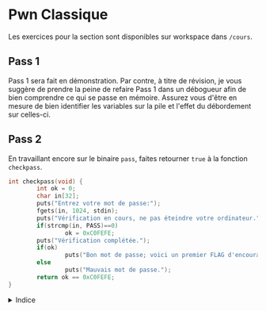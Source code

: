 # Pwn Classique

Les exercices pour la section sont disponibles sur workspace dans `/cours`.

## Pass 1

Pass 1 sera fait en démonstration.
Par contre, à titre de révision, je vous suggère de prendre la peine de refaire Pass 1 dans un débogueur afin de bien comprendre ce qui se passe en mémoire. 
Assurez vous d'être en mesure de bien identifier les variables sur la pile et l'effet du débordement sur celles-ci.

## Pass 2

En travaillant encore sur le binaire `pass`, faites retourner `true` à la fonction `checkpass`.

```c
int checkpass(void) {
        int ok = 0;
        char in[32];
        puts("Entrez votre mot de passe:");
        fgets(in, 1024, stdin);
        puts("Vérification en cours, ne pas éteindre votre ordinateur.");
        if(strcmp(in, PASS)==0)
                ok = 0xC0FEFE;
        puts("Vérification complétée.");
        if(ok)
                puts("Bon mot de passe; voici un premier FLAG d'encouragement: " FLAG1);
        else
                puts("Mauvais mot de passe.");
        return ok == 0xC0FEFE;
}
```

<details><summary>Indice</summary>
<p>Attention au boutisme.</p>

## Pass 3

Toujours avec le programme `pass`, obtenez le flag 3 en appelant la fonction `getflag3`.

<details><summary>Indice</summary>
<p>Souvenez-vous que l'adresse de retour de la fonction (adresse de la prochaine instruction à exécuter après la fin de la fonction) est empilée lors de l'appel de la fonction.</p>

## Devoir

Refaire les exercices de pass 1, 2 et 3 sur le programme `pass_64`.
